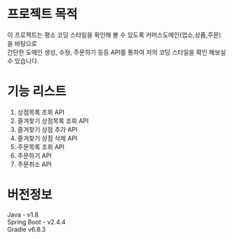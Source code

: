 # 프로젝트 목적
이 프로젝트는 평소 코딩 스타일을 확인해 볼 수 있도록 커머스도메인(업소,상품,주문)을 바탕으로  
간단한 도메인 생성, 수정, 주문하기 등등 API를 통하여 저의 코딩 스타일을 확인 해보실 수 있습니다. 

# 기능 리스트
1. 상점목록 조회 API
2. 즐겨찾기 상점목록 조회 API
3. 즐겨찾기 상점 추가 API
4. 즐겨찾기 상점 삭제 API
5. 주문목록 조회 API
6. 주문하기 API
7. 주문취소 API


# 버전정보
Java - v1.8  
Spring Boot - v2.4.4  
Gradle v6.8.3  
